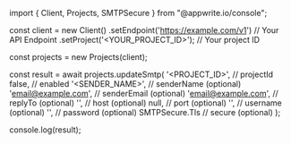 import { Client, Projects, SMTPSecure } from "@appwrite.io/console";

const client = new Client()
    .setEndpoint('https://example.com/v1') // Your API Endpoint
    .setProject('<YOUR_PROJECT_ID>'); // Your project ID

const projects = new Projects(client);

const result = await projects.updateSmtp(
    '<PROJECT_ID>', // projectId
    false, // enabled
    '<SENDER_NAME>', // senderName (optional)
    'email@example.com', // senderEmail (optional)
    'email@example.com', // replyTo (optional)
    '', // host (optional)
    null, // port (optional)
    '<USERNAME>', // username (optional)
    '<PASSWORD>', // password (optional)
    SMTPSecure.Tls // secure (optional)
);

console.log(result);
